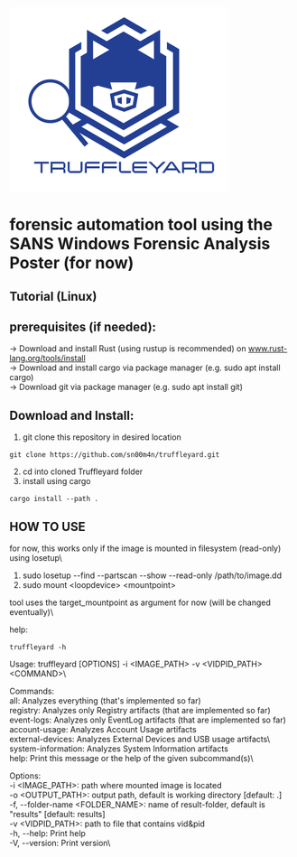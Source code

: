 ![Truffleyard Logo](images/truffleyard.png)

# forensic automation tool using the SANS Windows Forensic Analysis Poster (for now)

## Tutorial (Linux)

## prerequisites (if needed):
-> Download and install Rust (using rustup is recommended) on www.rust-lang.org/tools/install \
-> Download and install cargo via package manager (e.g. sudo apt install cargo)\
-> Download git via package manager (e.g. sudo apt install git)

## Download and Install:
1. git clone this repository in desired location
```
git clone https://github.com/sn00m4n/truffleyard.git
```
2. cd into cloned Truffleyard folder
3. install using cargo
```
cargo install --path .
```

## HOW TO USE

for now, this works only if the image is mounted in filesystem (read-only) using losetup\
1. sudo losetup --find --partscan --show  --read-only /path/to/image.dd
2. sudo mount \<loopdevice\> \<mountpoint\>

tool uses the target_mountpoint as argument for now (will be changed eventually)\

help:
```
truffleyard -h
```

Usage: truffleyard \[OPTIONS\] -i \<IMAGE\_PATH\> -v \<VIDPID\_PATH\> \<COMMAND\>\

Commands:\
all: Analyzes everything (that's implemented so far)\
registry: Analyzes only Registry artifacts (that are implemented so far)\
event-logs: Analyzes only EventLog artifacts (that are implemented so far)\
account-usage: Analyzes Account Usage artifacts\
external-devices: Analyzes External Devices and USB usage artifacts\ 
system-information: Analyzes System Information artifacts\
help: Print this message or the help of the given subcommand(s)\

Options:\
-i \<IMAGE\_PATH\>: path where mounted image is located \
-o \<OUTPUT\_PATH\>: output path, default is working directory \[default: .\]\
-f, --folder-name \<FOLDER\_NAME\>: name of result-folder, default is "results" \[default: results\]\
-v \<VIDPID\_PATH\>: path to file that contains vid&pid\
-h, --help: Print help\
-V, --version: Print version\

